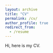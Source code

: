 ```yaml
---
layout: archive
title: "CV"
permalink: /cv/
author_profile: true
redirect_from:
  - /resume
---
```


Hi, here is my CV. 